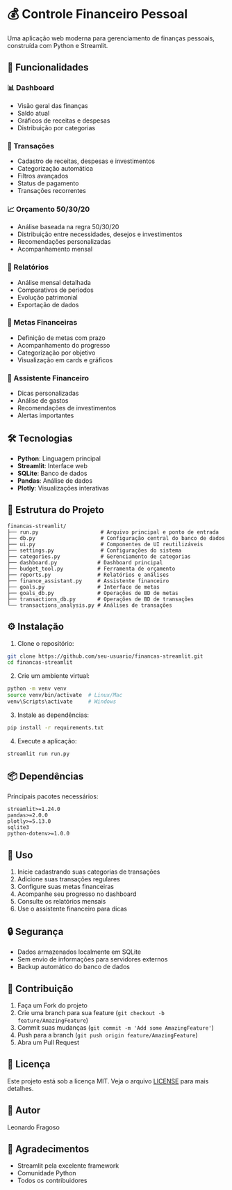 # 💰 Controle Financeiro Pessoal

Uma aplicação web moderna para gerenciamento de finanças pessoais, construída com Python e Streamlit.

## 🌟 Funcionalidades

### 📊 Dashboard
- Visão geral das finanças
- Saldo atual
- Gráficos de receitas e despesas
- Distribuição por categorias

### 💸 Transações
- Cadastro de receitas, despesas e investimentos
- Categorização automática
- Filtros avançados
- Status de pagamento
- Transações recorrentes

### 📈 Orçamento 50/30/20
- Análise baseada na regra 50/30/20
- Distribuição entre necessidades, desejos e investimentos
- Recomendações personalizadas
- Acompanhamento mensal

### 📑 Relatórios
- Análise mensal detalhada
- Comparativos de períodos
- Evolução patrimonial
- Exportação de dados

### 🎯 Metas Financeiras
- Definição de metas com prazo
- Acompanhamento do progresso
- Categorização por objetivo
- Visualização em cards e gráficos

### 🤖 Assistente Financeiro
- Dicas personalizadas
- Análise de gastos
- Recomendações de investimentos
- Alertas importantes

## 🛠️ Tecnologias

- **Python**: Linguagem principal
- **Streamlit**: Interface web
- **SQLite**: Banco de dados
- **Pandas**: Análise de dados
- **Plotly**: Visualizações interativas

## 📁 Estrutura do Projeto

```
financas-streamlit/
├── run.py                    # Arquivo principal e ponto de entrada
├── db.py                     # Configuração central do banco de dados
├── ui.py                     # Componentes de UI reutilizáveis
├── settings.py               # Configurações do sistema
├── categories.py             # Gerenciamento de categorias
├── dashboard.py             # Dashboard principal
├── budget_tool.py           # Ferramenta de orçamento
├── reports.py               # Relatórios e análises
├── finance_assistant.py     # Assistente financeiro
├── goals.py                 # Interface de metas
├── goals_db.py              # Operações de BD de metas
├── transactions_db.py       # Operações de BD de transações
└── transactions_analysis.py # Análises de transações
```

## ⚙️ Instalação

1. Clone o repositório:
```bash
git clone https://github.com/seu-usuario/financas-streamlit.git
cd financas-streamlit
```

2. Crie um ambiente virtual:
```bash
python -m venv venv
source venv/bin/activate  # Linux/Mac
venv\Scripts\activate     # Windows
```

3. Instale as dependências:
```bash
pip install -r requirements.txt
```

4. Execute a aplicação:
```bash
streamlit run run.py
```

## 📦 Dependências

Principais pacotes necessários:
```
streamlit>=1.24.0
pandas>=2.0.0
plotly>=5.13.0
sqlite3
python-dotenv>=1.0.0
```

## 🚀 Uso

1. Inicie cadastrando suas categorias de transações
2. Adicione suas transações regulares
3. Configure suas metas financeiras
4. Acompanhe seu progresso no dashboard
5. Consulte os relatórios mensais
6. Use o assistente financeiro para dicas

## 🔒 Segurança

- Dados armazenados localmente em SQLite
- Sem envio de informações para servidores externos
- Backup automático do banco de dados

## 🤝 Contribuição

1. Faça um Fork do projeto
2. Crie uma branch para sua feature (`git checkout -b feature/AmazingFeature`)
3. Commit suas mudanças (`git commit -m 'Add some AmazingFeature'`)
4. Push para a branch (`git push origin feature/AmazingFeature`)
5. Abra um Pull Request

## 📝 Licença

Este projeto está sob a licença MIT. Veja o arquivo [LICENSE](LICENSE) para mais detalhes.

## 👤 Autor

Leonardo Fragoso

## 🙏 Agradecimentos

- Streamlit pela excelente framework
- Comunidade Python
- Todos os contribuidores
